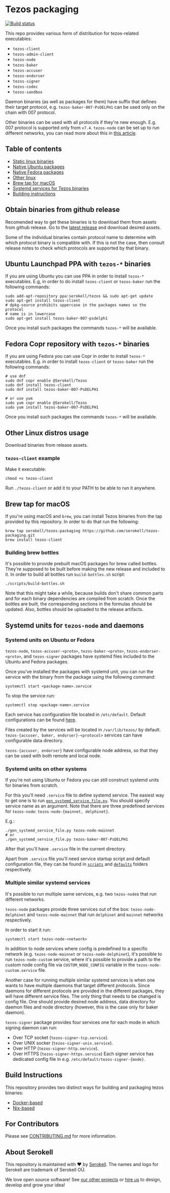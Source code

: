 <!--
   - SPDX-FileCopyrightText: 2019 TQ Tezos <https://tqtezos.com/>
   -
   - SPDX-License-Identifier: LicenseRef-MIT-TQ
   -->

# Tezos packaging

[![Build status](https://badge.buildkite.com/e899e9e54babcd14139e3bd4381bad39b5d680e08e7b7766d4.svg?branch=master)](https://buildkite.com/serokell/tezos-packaging)

This repo provides various form of distribution for tezos-related executables:
* `tezos-client`
* `tezos-admin-client`
* `tezos-node`
* `tezos-baker`
* `tezos-accuser`
* `tezos-endorser`
* `tezos-signer`
* `tezos-codec`
* `tezos-sandbox`

Daemon binaries (as well as packages for them) have suffix that defines their target protocol,
e.g. `tezos-baker-007-PsDELPH1` can be used only on the chain with 007 protocol.

Other binaries can be used with all protocols if they're new enough. E.g.
007 protocol is supported only from `v7.4`. `tezos-node` can be set up to run
different networks, you can read more about this in [this article](https://tezos.gitlab.io/user/multinetwork.html).

## Table of contents

* [Static linux binaries](#static-linux)
* [Native Ubuntu packages](#ubuntu)
* [Native Fedora packages](#fedora)
* [Other linux](#linux)
* [Brew tap for macOS](#macos)
* [Systemd services for Tezos binaries](#systemd)
* [Building instructions](#building)

<a name="static-linux"></a>
## Obtain binaries from github release

Recomended way to get these binaries is to download them from assets from github release.
Go to the [latest release](https://github.com/serokell/tezos-packaging/releases/latest)
and download desired assets.

Some of the individual binaries contain protocol name to determine
with which protocol binary is compatible with. If this is not the
case, then consult release notes to check which protocols are
supported by that binary.

<a name="ubuntu"></a>
## Ubuntu Launchpad PPA with `tezos-*` binaries

If you are using Ubuntu you can use PPA in order to install `tezos-*` executables.
E.g, in order to do install `tezos-client` or `tezos-baker` run the following commands:
```
sudo add-apt-repository ppa:serokell/tezos && sudo apt-get update
sudo apt-get install tezos-client
# dpkg-source prohibits uppercase in the packages names so the protocol
# name is in lowercase
sudo apt-get install tezos-baker-007-psdelph1
```
Once you install such packages the commands `tezos-*` will be available.

<a name="fedora"></a>
## Fedora Copr repository with `tezos-*` binaries

If you are using Fedora you can use Copr in order to install `tezos-*`
executables.
E.g. in order to install `tezos-client` or `tezos-baker` run the following commands:
```
# use dnf
sudo dnf copr enable @Serokell/Tezos
sudo dnf install tezos-client
sudo dnf install tezos-baker-007-PsDELPH1

# or use yum
sudo yum copr enable @Serokell/Tezos
sudo yum install tezos-baker-007-PsDELPH1
```
Once you install such packages the commands `tezos-*` will be available.

<a name="linux"></a>
## Other Linux distros usage

Download binaries from release assets.

### `tezos-client` example

Make it executable:
```
chmod +x tezos-client
```

Run `./tezos-client` or add it to your PATH to be able to run it anywhere.

<a name="macos"></a>
## Brew tap for macOS

If you're using macOS and `brew`, you can install Tezos binaries from the tap
provided by this repository. In order to do that run the following:
```
brew tap serokell/tezos-packaging https://github.com/serokell/tezos-packaging.git
brew install tezos-client
```

### Building brew bottles

It's possible to provide prebuilt macOS packages for brew called bottles. They're supposed
to be built before making the new release and included to it. In order to build all bottles run
`build-bottles.sh` script:
```
./scripts/build-bottles.sh
```

Note that this might take a while, because builds don't share common parts and for each binary
dependencies are compiled from scratch. Once the bottles are built, the corresponding sections in the
formulas should be updated. Also, bottles should be uploaded to the release artifacts.

<a name="systemd"></a>
## Systemd units for `tezos-node` and daemons

### Systemd units on Ubuntu or Fedora

`tezos-node`, `tezos-accuser-<proto>`, `tezos-baker-<proto>`,
`tezos-endorser-<proto>`, and `tezos-signer` packages have systemd files included to the
Ubuntu and Fedora packages.

Once you've installed the packages with systemd unit, you can run the service
with the binary from the package using the following command:
```
systemctl start <package-name>.service
```
To stop the service run:
```
systemctl stop <package-name>.service
```

Each service has configuration file located in `/etc/default`. Default
configurations can be found [here](docker/package/defaults/).

Files created by the services will be located in `/var/lib/tezos/` by default.
`tezos-{accuser, baker, endorser}-<protocol>` services can have configurable
data directory.

`tezos-{accuser, endorser}` have configurable node address, so that they can be used with both
remote and local node.

### Systemd units on other systems

If you're not using Ubuntu or Fedora you can still construct systemd units for binaries
from scratch.

For this you'll need `.service` file to define systemd service. The easiest way
to get one is to run [`gen_systemd_service_file.py`](gen_systemd_service_file.py).
You should specify service name as an argument. Note that there are three
predefined services for `tezos-node`: `tezos-node-{mainnet, delphinet}`.

E.g.:
```
./gen_systemd_service_file.py tezos-node-mainnet
# or
./gen_systemd_service_file.py tezos-baker-007-PsDELPH1
```
After that you'll have `.service` file in the current directory.

Apart from `.service` file you'll need service startup script and default configuration
file, they can be found in [`scripts`](./docker/package/scripts) and
[`defaults`](./docker/package/defaults) folders respectively.


### Multiple similar systemd services

It's possible to run multiple same services, e.g. two `tezos-node`s that run different
networks.

`tezos-node` packages provide three services out of the box:
`tezos-node-delphinet` and `tezos-node-mainnet` that run
`delphinet` and `mainnet` networks respectively.

In order to start it run:
```
systemctl start tezos-node-<network>
```

In addition to node services where config is predefined to a specific network
(e.g. `tezos-node-mainnet` or `tezos-node-delphinet`), it's possible to run `tezos-node-custom`
service, where it's possible to provide a path to the custom node config file via
`CUSTOM_NODE_CONFIG` variable in the `tezos-node-custom.service` file.

Another case for running multiple similar systemd services is when one wants to have
multiple daemons that target different protocols.
Since daemons for different protocols are provided in the different packages, they will
have different service files. The only thing that needs to be changed is config file.
One should provide desired node address, data directory for daemon files and node directory
(however, this is the case only for baker daemon).

`tezos-signer` package provides four services one for each mode in which signing daemon can run:
* Over TCP socket (`tezos-signer-tcp.service`).
* Over UNIX socker (`tezos-signer-unix.service`).
* Over HTTP (`tezos-signer-http.service`).
* Over HTTPS (`tezos-signer-https.service`)
Each signer service has dedicated config file in e.g. `/etc/default/tezos-signer-{mode}`.

<a name="building"></a>
## Build Instructions

This repository provides two distinct ways for building and packaging tezos binaries:
* [Docker-based](./docker/README.md)
* [Nix-based](./nix/README.md)

## For Contributors

Please see [CONTRIBUTING.md](.github/CONTRIBUTING.md) for more information.

## About Serokell

This repository is maintained with ❤️ by [Serokell](https://serokell.io/).
The names and logo for Serokell are trademark of Serokell OÜ.

We love open source software! See [our other projects](https://serokell.io/community?utm_source=github) or [hire us](https://serokell.io/hire-us?utm_source=github) to design, develop and grow your idea!
